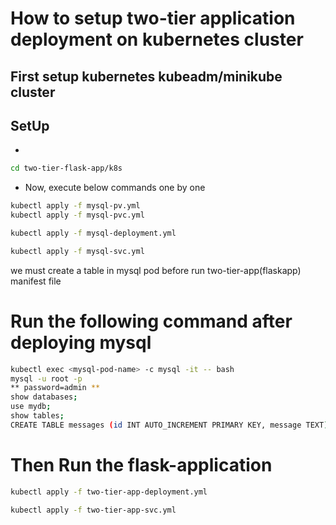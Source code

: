 # How to setup two-tier application deployment on kubernetes cluster
## First setup kubernetes kubeadm/minikube cluster

## SetUp

-
```bash
cd two-tier-flask-app/k8s
```
- Now, execute below commands one by one
```bash
kubectl apply -f mysql-pv.yml
kubectl apply -f mysql-pvc.yml
```
```bash
kubectl apply -f mysql-deployment.yml
```
```bash
kubectl apply -f mysql-svc.yml
```
we must create a table in mysql pod before run two-tier-app(flaskapp) manifest file
#  Run the following command after deploying mysql
```bash
kubectl exec <mysql-pod-name> -c mysql -it -- bash
mysql -u root -p
** password=admin ** 
show databases;
use mydb;
show tables;
CREATE TABLE messages (id INT AUTO_INCREMENT PRIMARY KEY, message TEXT);
```
# Then Run the flask-application
```bash
kubectl apply -f two-tier-app-deployment.yml
```
```bash
kubectl apply -f two-tier-app-svc.yml
```
